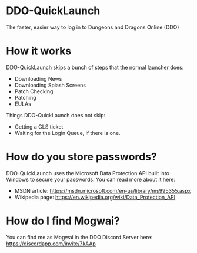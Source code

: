 # DDO-QuickLaunch
The faster, easier way to log in to Dungeons and Dragons Online (DDO)

# How it works
DDO-QuickLaunch skips a bunch of steps that the normal launcher does:
* Downloading News
* Downloading Splash Screens
* Patch Checking
* Patching
* EULAs

Things DDO-QuickLaunch does not skip:
* Getting a GLS ticket
* Waiting for the Login Queue, if there is one.

# How do you store passwords?
DDO-QuickLaunch uses the Microsoft Data Protection API built into Windows to secure your passwords.  You can read more about it here:
* MSDN article: https://msdn.microsoft.com/en-us/library/ms995355.aspx
* Wikipedia page: https://en.wikipedia.org/wiki/Data_Protection_API

# How do I find Mogwai?
You can find me as Mogwai in the DDO Discord Server here:
https://discordapp.com/invite/7kAAp
